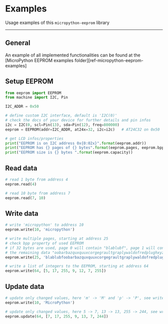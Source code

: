 # Examples

Usage examples of this `micropython-eeprom` library

---------------

## General

An example of all implemented functionalities can be found at the
[MicroPython EEPROM examples folder][ref-micropython-eeprom-examples]

## Setup EEPROM

```python
from eeprom import EEPROM
from machine import I2C, Pin

I2C_ADDR = 0x50

# define custom I2C interface, default is 'I2C(0)'
# check the docs of your device for further details and pin infos
i2c = I2C(0, scl=Pin(13), sda=Pin(12), freq=800000)
eeprom = EEPROM(addr=I2C_ADDR, at24x=32, i2c=i2c)   # AT24C32 on 0x50

# get LCD infos/properties
print("EEPROM is on I2C address 0x{0:02x}".format(eeprom.addr))
print("EEPROM has {} pages of {} bytes".format(eeprom.pages, eeprom.bpp))
print("EEPROM size is {} bytes ".format(eeprom.capacity))
```

## Read data

```python
# read 1 byte from address 4
eeprom.read(4)

# read 10 byte from address 7
eeprom.read(7, 10)
```

## Write data

```python
# write 'micropython' to address 10
eeprom.write(10, 'micropython')

# write multiple pages, starting at address 25
# check bpp property of used EEPROM
# if 32 bytes are used, page 0 will contain "blablubf", page 1 will contain
# the remaining data "oobarbazquxquuxcorgegraultgraplywaldofredplughxyzzythud"
eeprom.write(25, 'blablubfoobarbazquxquuxcorgegraultgraplywaldofredplughxyzzythud')

# write a list of integers to the EEPROM, starting at address 64
eeprom.write(64, [5, 17, 255, 9, 12, 7, 255])
```

## Update data

```python
# update only changed values, here 'm' -> 'M' and 'p' -> 'P', see write example
eeprom.write(10, 'MicroPython')

# update only changed values, here 5 -> 7, 13 -> 13, 255 -> 244, see write example
eeprom.update(64, [7, 17, 255, 9, 13, 7, 244])
```
